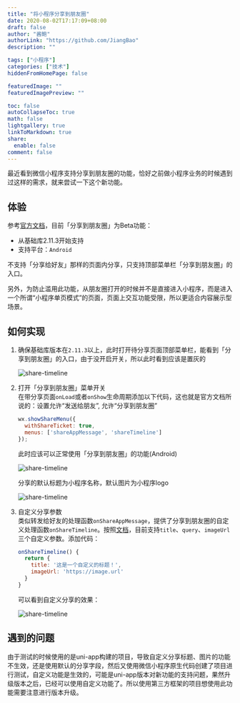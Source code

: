 ```yaml
---
title: "将小程序分享到朋友圈"
date: 2020-08-02T17:17:09+08:00
draft: false
author: "酱鲍"
authorLink: "https://github.com/JiangBao"
description: ""

tags: ["小程序"]
categories: ["技术"]
hiddenFromHomePage: false

featuredImage: ""
featuredImagePreview: ""

toc: false
autoCollapseToc: true
math: false
lightgallery: true
linkToMarkdown: true
share:
  enable: false
comment: false
---
```


最近看到微信小程序支持分享到朋友圈的功能，恰好之前做小程序业务的时候遇到过这样的需求，就来尝试一下这个新功能。

<!--more-->

## 体验
参考[官方文档](https://developers.weixin.qq.com/miniprogram/dev/framework/open-ability/share-timeline.html)，目前「分享到朋友圈」为Beta功能：
* 从基础库2.11.3开始支持
* 支持平台：`Android`

不支持「分享给好友」那样的页面内分享，只支持顶部菜单栏「分享到朋友圈」的入口。

另外，为防止滥用此功能，从朋友圈打开的时候并不是直接进入小程序，而是进入一个所谓“小程序单页模式”的页面，页面上交互功能受限，所以更适合内容展示型场景。

## 如何实现

1. 确保基础库版本在`2.11.3`以上，此时打开待分享页面顶部菜单栏，能看到「分享到朋友圈」的入口，由于没开启开关，所以此时看到应该是置灰的  

    ![share-timeline](https://jiangbao-1258001083.cos.ap-shanghai.myqcloud.com/share-time-line-1.png)

2. 打开「分享到朋友圈」菜单开关  
  在带分享页面`onLoad`或者`onShow`生命周期添加以下代码，这也就是官方文档所说的：设置允许“发送给朋友”, 允许“分享到朋友圈”
    ```js
    wx.showShareMenu({
      withShareTicket: true,
      menus: ['shareAppMessage', 'shareTimeline']
    });
    ```
    此时应该可以正常使用「分享到朋友圈」的功能(Android)  

    ![share-timeline](https://jiangbao-1258001083.cos.ap-shanghai.myqcloud.com/share-timeline-2.png)

    分享的默认标题为小程序名称，默认图片为小程序logo

    ![share-timeline](https://jiangbao-1258001083.cos.ap-shanghai.myqcloud.com/share-timeline-3.png)

3. 自定义分享参数  
  类似转发给好友的处理函数`onShareAppMessage`，提供了分享到朋友圈的自定义处理函数`onShareTimeline`。按照[文档](https://developers.weixin.qq.com/miniprogram/dev/reference/api/Page.html#onShareTimeline)，目前支持`title`、`query`、`imageUrl`三个自定义参数。添加代码：
    ```js
    onShareTimeline() {
      return {
        title: '这是一个自定义的标题！',
        imageUrl: 'https://image.url'
      }
    }
    ```
    可以看到自定义分享的效果：

    ![share-timeline](https://jiangbao-1258001083.cos.ap-shanghai.myqcloud.com/share-timeline-4.png)


## 遇到的问题
由于测试的时候使用的是uni-app构建的项目，导致自定义分享标题、图片的功能不生效，还是使用默认的分享字段，然后又使用微信小程序原生代码创建了项目进行测试，自定义功能是生效的，可能是uni-app版本对新功能的支持问题，果然升级版本之后，已经可以使用自定义功能了。所以使用第三方框架的项目想使用此功能需要注意进行版本升级。
